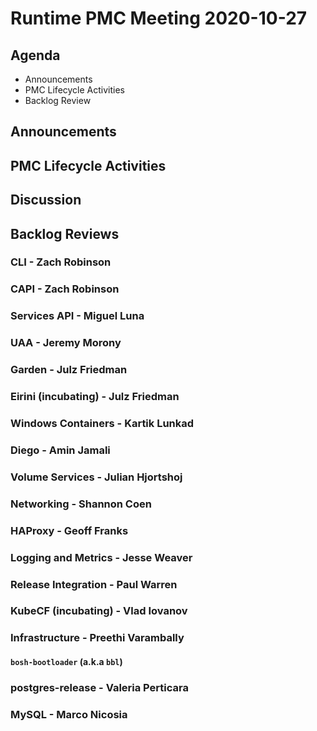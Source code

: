 # Runtime PMC Meeting 2020-10-27

## Agenda

* Announcements
* PMC Lifecycle Activities
* Backlog Review


## Announcements


## PMC Lifecycle Activities


## Discussion



## Backlog Reviews

### CLI - Zach Robinson


### CAPI - Zach Robinson


### Services API - Miguel Luna


### UAA - Jeremy Morony


### Garden - Julz Friedman


### Eirini (incubating) - Julz Friedman


### Windows Containers - Kartik Lunkad


### Diego - Amin Jamali


### Volume Services - Julian Hjortshoj


### Networking - Shannon Coen


### HAProxy - Geoff Franks


### Logging and Metrics - Jesse Weaver


### Release Integration - Paul Warren


### KubeCF (incubating) - Vlad Iovanov


### Infrastructure - Preethi Varambally

#### `bosh-bootloader` (a.k.a `bbl`)


### postgres-release - Valeria Perticara


### MySQL - Marco Nicosia
